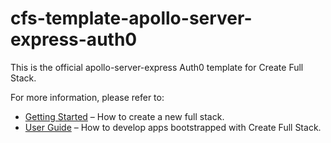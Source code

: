 # cfs-template-apollo-server-express-auth0

This is the official apollo-server-express Auth0 template for Create Full Stack.

For more information, please refer to:

- [Getting Started](https://create-full-stack.com/docs) – How to create a new full stack.
- [User Guide](https://create-full-stack.com) – How to develop apps bootstrapped with Create Full Stack.
